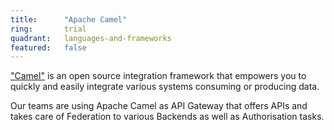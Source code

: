 ```yaml
---
title:      "Apache Camel"
ring:       trial
quadrant:   languages-and-frameworks
featured:   false
---
```


["Camel"](https://camel.apache.org/) is an open source integration framework that empowers you to quickly and easily integrate various systems consuming or producing data.

Our teams are using Apache Camel as API Gateway that offers APIs and takes care of Federation to various Backends as well as Authorisation tasks.